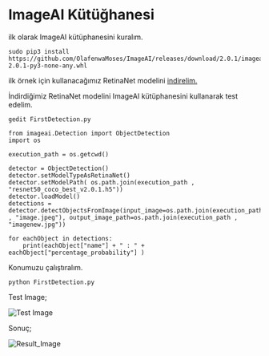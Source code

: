 # ImageAI Kütüğhanesi

ilk olarak ImageAI kütüphanesini kuralım.

    sudo pip3 install https://github.com/OlafenwaMoses/ImageAI/releases/download/2.0.1/imageai-2.0.1-py3-none-any.whl 
 
ilk örnek için kullanacağımız RetinaNet modelini [indirelim.](https://github-production-release-asset-2e65be.s3.amazonaws.com/125932201/e7ab678c-6146-11e8-85cc-26bc1cd06ab0?X-Amz-Algorithm=AWS4-HMAC-SHA256&X-Amz-Credential=AKIAIWNJYAX4CSVEH53A%2F20180704%2Fus-east-1%2Fs3%2Faws4_request&X-Amz-Date=20180704T165345Z&X-Amz-Expires=300&X-Amz-Signature=6d3991922771262f6d1b826823f20b3974e458d023b79db873d5f092c5c0e782&X-Amz-SignedHeaders=host&actor_id=33426517&response-content-disposition=attachment%3B%20filename%3Dresnet50_coco_best_v2.0.1.h5&response-content-type=application%2Foctet-stream)

İndirdiğimiz RetinaNet modelini ImageAI kütüphanesini kullanarak test edelim. 

    gedit FirstDetection.py

    from imageai.Detection import ObjectDetection
    import os

    execution_path = os.getcwd()

    detector = ObjectDetection()
    detector.setModelTypeAsRetinaNet()
    detector.setModelPath( os.path.join(execution_path , "resnet50_coco_best_v2.0.1.h5"))
    detector.loadModel()
    detections = detector.detectObjectsFromImage(input_image=os.path.join(execution_path , "image.jpeg"), output_image_path=os.path.join(execution_path , "imagenew.jpg"))

    for eachObject in detections:
        print(eachObject["name"] + " : " + eachObject["percentage_probability"] )
        
Konumuzu çalıştıralım.

    python FirstDetection.py        

Test Image;

![Test Image](https://github.com/raclab/RACLAB/blob/master/images/AI/ImageAI_image.jpeg)

Sonuç;

![Result_Image](https://github.com/raclab/RACLAB/blob/master/images/AI/ImageAI_imagenew.jpg)
